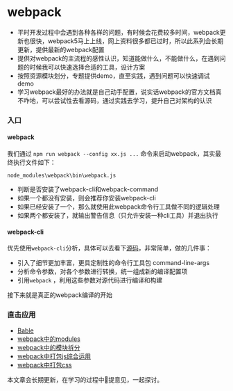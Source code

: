 # webpack

- 平时开发过程中会遇到各种各样的问题，有时候会花费较多时间，webpack更新也很快，webpack5马上上线，网上资料很多都已过时，所以此系列会长期更新，提供最新的webpack配置
- 提供对webpack的主流程的感性认识，知道能做什么，不能做什么，在遇到问题的时候我可以快速选择合适的工具，设计方案
- 按照资源模块划分，专题提供demo，直至实践，遇到问题可以快速调试demo
- 学习webpack最好的办法就是自己动手配置，说实话webpack的官方文档真不咋地，可以尝试性去看源码，通过实践去学习，提升自己对架构的认识



### 入口

#### webpack

我们通过 `npm run webpack --config xx.js ...` 命令来启动webpack，其实最终执行文件如下：

`node_modules\webpack\bin\webpack.js`

- 判断是否安装了webpack-cli和webpack-command
- 如果一个都没有安装，则会推荐你安装webpack-cli
- 如果已经安装了一个，那么就使用此webpack命令行工具做不同的逻辑处理
- 如果两个都安装了，就输出警告信息（只允许安装一种cli工具）并退出执行

#### webpack-cli

优先使用`webpack-cli`分析，具体可以去看下[源码](https://github.com/webpack/webpack-cli/blob/next/lib/utils/compiler.js)，非常简单，做的几件事：

- 引入了细节更加丰富，更具定制性的命令行工具包 command-line-args
- 分析命令参数，对各个参数进行转换，统一组成新的编译配置项
- 引用`webpack` ，利用这些参数对源代码进行编译和构建

接下来就是真正的webpack编译的开始

### 直击应用

- [Bable](./webpack-01-babel/README.md)
- [webpack中的modules](./webpack-02-modules/README.md)
- [webpack中的模块拆分](./webpack-03-splitChunks/README.md)
- [webpack中打包js综合运用](./webpack-04-js/README.md)
- [webpack中打包css](./webpack-05-css/README.md)

本文章会长期更新，在学习的过程中👏提意见，一起探讨。

